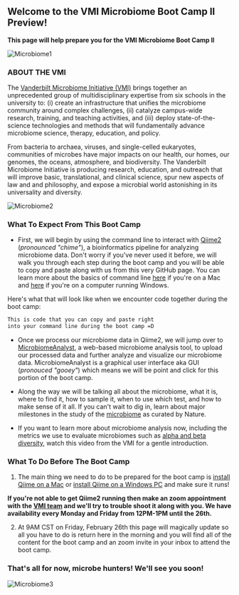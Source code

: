 ## Welcome to the VMI Microbiome Boot Camp II Preview!

**This page will help prepare you for the VMI Microbiome Boot Camp II**

![Microbiome1](https://media.nature.com/w700/magazine-assets/d41586-020-00193-3/d41586-020-00193-3_17582910.jpg)

### ABOUT THE VMI 

The [Vanderbilt Microbiome Initiative (VMI)](https://lab.vanderbilt.edu/microbiome/) brings together an unprecedented group of multidisciplinary expertise from six schools in the university to: (i) create an infrastructure that unifies the microbiome community around complex challenges, (ii) catalyze campus-wide research, training, and teaching activities, and (iii) deploy state-of-the-science technologies and methods that will fundamentally advance microbiome science, therapy, education, and policy.

From bacteria to archaea, viruses, and single-celled eukaryotes, communities of microbes have major impacts on our health, our homes, our genomes, the oceans, atmosphere, and biodiversity. The Vanderbilt Microbiome Initiative is producing research, education, and outreach that will improve basic, translational, and clinical science, spur new aspects of law and and philosophy, and expose a microbial world astonishing in its universality and diversity.

![Microbiome2](https://static01.nyt.com/images/2017/11/07/science/07BRODY/07BRODY-articleLarge.jpg?quality=75&auto=webp&disable=upscale)

### What To Expect From This Boot Camp

- First, we will begin by using the command line to interact with [Qiime2](https://qiime2.org/) (_pronounced "chime"_), a bioinformatics pipeline for analyzing microbiome data. Don't worry if you've never used it before, we will walk you through each step during the boot camp and you will be able to copy and paste along with us from this very GitHub page. You can learn more about the basics of command line [here](https://youtu.be/5XgBd6rjuDQ) if you're on a Mac and [here](https://youtu.be/MBBWVgE0ewk) if you're on a computer running Windows.

Here's what that will look like when we encounter code together during the boot camp:
```markdown 
This is code that you can copy and paste right 
into your command line during the boot camp =D
```
- Once we process our microbiome data in Qiime2, we will jump over to [MicrobiomeAnalyst](https://www.microbiomeanalyst.ca), a web-based microbiome analysis tool, to upload our processed data and further analyze and visualize our microbiome data. MicrobiomeAnalyst is a graphical user interface aka GUI (_pronouced "gooey"_) which means we will be point and click for this portion of the boot camp.  

- Along the way we will be talking all about the microbiome, what it is, where to find it, how to sample it, when to use which test, and how to make sense of it all. If you can't wait to dig in, learn about major milestones in the study of the [microbiome](https://www.nature.com/immersive/d42859-019-00041-z/index.html?utm_source=twitter&utm_medium=social&utm_campaign=mile-humanmicrobiotaresearchintgutbrainaxis) as curated by Nature. 

- If you want to learn more about microbiome analysis now, including the metrics we use to evaluate microbiomes such as [alpha and beta diversity](https://youtu.be/CQaFT_vVQvw), watch this video from the VMI for a gentle introduction. 

### What To Do Before The Boot Camp

1) The main thing we need to do to be prepared for the boot camp is [install Qiime on a Mac](https://youtu.be/1vRQ2MPRRpo) or [install Qiime on a Windows PC](https://youtu.be/b4l_wIJ1dwE) and make sure it runs! 

**If you're not able to get Qiime2 running then make an zoom appointment with the [VMI team](mailto:robert.h.markowitz@vanderbilt.edu) and we'll try to trouble shoot it along with you. We have availability every Monday and Friday from 12PM-1PM until the 26th.**

2) At 9AM CST on Friday, February 26th this page will magically update so all you have to do is return here in the morning and you will find all of the content for the boot camp and an zoom invite in your inbox to attend the boot camp.

### That's all for now, microbe hunters! We'll see you soon! 

![Microbiome3](https://media.nature.com/lw800/magazine-assets/d41586-020-00194-2/d41586-020-00194-2_17582908.jpg)






